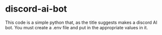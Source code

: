 # discord-ai-bot
This code is a simple python that, as the title suggests makes a discord AI bot. You must create a .env file and put in the appropriate values in it.
